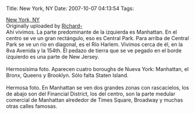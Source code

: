 Title: New York, NY
Date: 2007-10-07 04:13:54
Tags: 

<a href="http://www.flickr.com/photos/richardspics/87446951/" title="photo sharing"><img src="http://farm1.static.flickr.com/36/87446951_d438474121_m.jpg" alt=""/></a><br/><a href="http://www.flickr.com/photos/richardspics/87446951/">New York, NY</a>
<br/>
Originally uploaded by <a href="http://www.flickr.com/people/richardspics/">Richard-</a>
<br clear="all"/>Ahí vivimos. La parte predominante de la izquierda es Manhattan. En el centro se ve un gran rectángulo, eso es Central Park. Para arriba de Central Park se ve un río en diagonal, es el Río Harlem. Vivimos cerca de él, en la 8va Avenida y la 154th. El pedazo de tierra que se ve pegado en el borde izquierdo es una parte de New Jersey.<br/><br/>
Hermosísima foto. Aparecen cuatro boroughs de Nueva York: Manhattan, el Bronx, Queens y Brooklyn. Sólo falta Staten Island.<br/><br/>
Hermosa foto. En Manhattan se ven dos grandes zonas con rascacielos, los de abajo son del Financial District, los del centro, son la parte medular comercial de Manhattan alrededor de Times Square, Broadway y muchas otras calles famosas.

